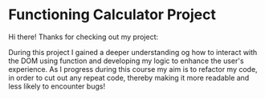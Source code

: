 # Functioning Calculator Project

Hi there! Thanks for checking out my project:

During this project I gained a deeper understanding og how to interact with the DOM using function and developing my logic to enhance the user's experience.
As I progress during this course my aim is to refactor my code, in order to cut out any repeat code, thereby making it more readable and less likely to encounter bugs!
